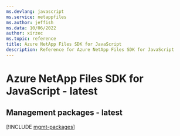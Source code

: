 ```yaml
---
ms.devlang: javascript
ms.service: netappfiles
ms.author: jeffish
ms.data: 10/06/2022
author: xirzec
ms.topic: reference
title: Azure NetApp Files SDK for JavaScript
description: Reference for Azure NetApp Files SDK for JavaScript
---
```

# Azure NetApp Files SDK for JavaScript - latest

## Management packages - latest
[!INCLUDE [mgmt-packages](netapp-files-mgmt-index.md)]
